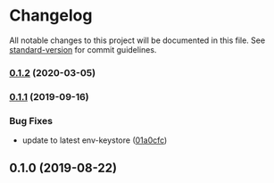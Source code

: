 # Changelog

All notable changes to this project will be documented in this file. See [standard-version](https://github.com/conventional-changelog/standard-version) for commit guidelines.

### [0.1.2](https://github.com/davesters/rn-native-mqtt/compare/v0.1.1...v0.1.2) (2020-03-05)

### [0.1.1](https://github.com/davesters/rn-native-mqtt/compare/v0.1.0...v0.1.1) (2019-09-16)


### Bug Fixes

* update to latest env-keystore ([01a0cfc](https://github.com/davesters/rn-native-mqtt/commit/01a0cfc))

## 0.1.0 (2019-08-22)
